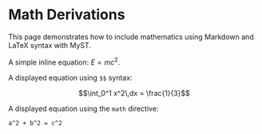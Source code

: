 # Math Derivations

This page demonstrates how to include mathematics using Markdown and LaTeX syntax with MyST.

A simple inline equation: $E = mc^2$.

A displayed equation using ``$$`` syntax:

$$\int_0^1 x^2\,dx = \frac{1}{3}$$

A displayed equation using the ``math`` directive:

```{math}
a^2 + b^2 = c^2
```

